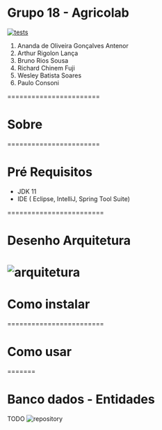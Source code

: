 # Grupo 18 - Agricolab

[![tests](https://github.com/ES-UFABC/Grupo-18-Agricolab/actions/workflows/tests.yml/badge.svg)](https://github.com/ES-UFABC/Grupo-18-Agricolab/actions/workflows/tests.yml)

1. Ananda de Oliveira Gonçalves Antenor
1. Arthur Rigolon Lança
1. Bruno Rios Sousa
1. Richard Chinem Fuji
1. Wesley Batista Soares
1. Paulo Consoni

=======================
# Sobre

=======================

# Pré Requisitos

* JDK 11
* IDE ( Eclipse, IntelliJ, Spring Tool Suite)

========================

# Desenho Arquitetura

![arquitetura](https://user-images.githubusercontent.com/32601542/157986724-677be37f-1cd3-4c84-9b58-eefe6afbde4c.png)
========================

# Como instalar

========================


# Como usar
=======

# Banco dados - Entidades
TODO
![repository](https://user-images.githubusercontent.com/32601542/157987135-902fce02-d728-4e4d-b72c-4830896a782c.png)

